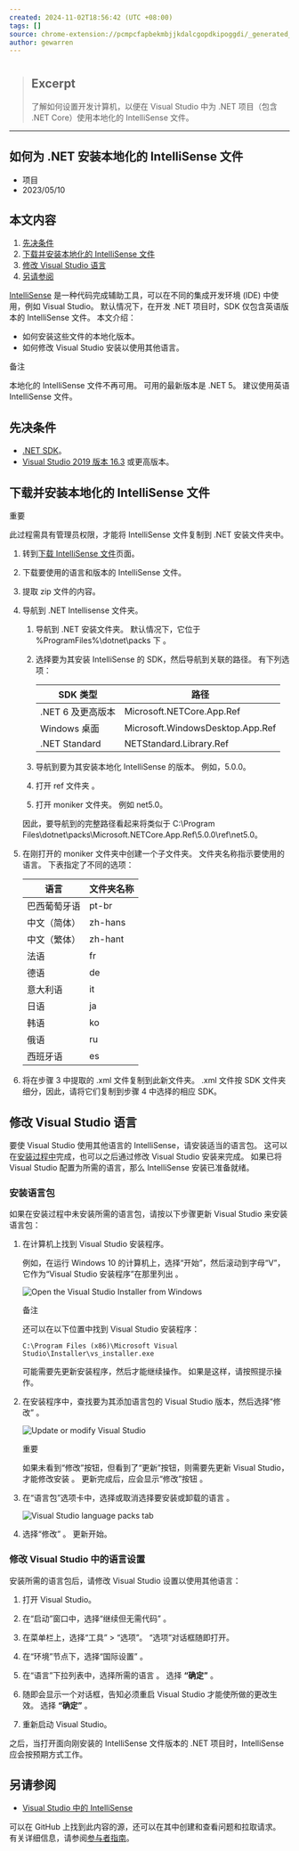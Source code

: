 ```yaml
---
created: 2024-11-02T18:56:42 (UTC +08:00)
tags: []
source: chrome-extension://pcmpcfapbekmbjjkdalcgopdkipoggdi/_generated_background_page.html
author: gewarren
---
```


# 

> ## Excerpt
> 了解如何设置开发计算机，以便在 Visual Studio 中为 .NET 项目（包含 .NET Core）使用本地化的 IntelliSense 文件。

---
## 如何为 .NET 安装本地化的 IntelliSense 文件

-   项目
-   2023/05/10

## 本文内容

1.  [先决条件](chrome-extension://pcmpcfapbekmbjjkdalcgopdkipoggdi/_generated_background_page.html#prerequisites)
2.  [下载并安装本地化的 IntelliSense 文件](chrome-extension://pcmpcfapbekmbjjkdalcgopdkipoggdi/_generated_background_page.html#download-and-install-the-localized-intellisense-files)
3.  [修改 Visual Studio 语言](chrome-extension://pcmpcfapbekmbjjkdalcgopdkipoggdi/_generated_background_page.html#modify-visual-studio-language)
4.  [另请参阅](chrome-extension://pcmpcfapbekmbjjkdalcgopdkipoggdi/_generated_background_page.html#see-also)

[IntelliSense](chrome-extension://pcmpcfapbekmbjjkdalcgopdkipoggdi/zh-cn/visualstudio/ide/using-intellisense) 是一种代码完成辅助工具，可以在不同的集成开发环境 (IDE) 中使用，例如 Visual Studio。 默认情况下，在开发 .NET 项目时，SDK 仅包含英语版本的 IntelliSense 文件。 本文介绍：

-   如何安装这些文件的本地化版本。
-   如何修改 Visual Studio 安装以使用其他语言。

备注

本地化的 IntelliSense 文件不再可用。 可用的最新版本是 .NET 5。 建议使用英语 IntelliSense 文件。

[](chrome-extension://pcmpcfapbekmbjjkdalcgopdkipoggdi/_generated_background_page.html#prerequisites)

## 先决条件

-   [.NET SDK](https://dotnet.microsoft.com/download/dotnet/)。
-   [Visual Studio 2019 版本 16.3](https://visualstudio.microsoft.com/downloads/?utm_medium=microsoft&utm_source=learn.microsoft.com&utm_campaign=inline+link&utm_content=download+vs2019) 或更高版本。

[](chrome-extension://pcmpcfapbekmbjjkdalcgopdkipoggdi/_generated_background_page.html#download-and-install-the-localized-intellisense-files)

## 下载并安装本地化的 IntelliSense 文件

重要

此过程需具有管理员权限，才能将 IntelliSense 文件复制到 .NET 安装文件夹中。

1.  转到[下载 IntelliSense 文件](https://dotnet.microsoft.com/download/intellisense)页面。
    
2.  下载要使用的语言和版本的 IntelliSense 文件。
    
3.  提取 zip 文件的内容。
    
4.  导航到 .NET Intellisense 文件夹。
    
    1.  导航到 .NET 安装文件夹。 默认情况下，它位于 %ProgramFiles%\\dotnet\\packs 下 。
        
    2.  选择要为其安装 IntelliSense 的 SDK，然后导航到关联的路径。 有下列选项：
        
        | SDK 类型 | 路径 |
        | --- | --- |
        | .NET 6 及更高版本 | Microsoft.NETCore.App.Ref |
        | Windows 桌面 | Microsoft.WindowsDesktop.App.Ref |
        | .NET Standard | NETStandard.Library.Ref |
        
    3.  导航到要为其安装本地化 IntelliSense 的版本。 例如，5.0.0。
        
    4.  打开 ref 文件夹 。
        
    5.  打开 moniker 文件夹。 例如 net5.0。
        
    
    因此，要导航到的完整路径看起来将类似于 C:\\Program Files\\dotnet\\packs\\Microsoft.NETCore.App.Ref\\5.0.0\\ref\\net5.0。
    
5.  在刚打开的 moniker 文件夹中创建一个子文件夹。 文件夹名称指示要使用的语言。 下表指定了不同的选项：
    
    | 语言 | 文件夹名称 |
    | --- | --- |
    | 巴西葡萄牙语 | pt-br |
    | 中文（简体） | zh-hans |
    | 中文（繁体） | zh-hant |
    | 法语 | fr |
    | 德语 | de |
    | 意大利语 | it |
    | 日语 | ja |
    | 韩语 | ko |
    | 俄语 | ru |
    | 西班牙语 | es |
    
6.  将在步骤 3 中提取的 .xml 文件复制到此新文件夹。 .xml 文件按 SDK 文件夹细分，因此，请将它们复制到步骤 4 中选择的相应 SDK。
    

[](chrome-extension://pcmpcfapbekmbjjkdalcgopdkipoggdi/_generated_background_page.html#modify-visual-studio-language)

## 修改 Visual Studio 语言

要使 Visual Studio 使用其他语言的 IntelliSense，请安装适当的语言包。 这可以在[安装过程中](chrome-extension://pcmpcfapbekmbjjkdalcgopdkipoggdi/zh-cn/visualstudio/install/install-visual-studio#step-6---install-language-packs-optional)完成，也可以之后通过修改 Visual Studio 安装来完成。 如果已将 Visual Studio 配置为所需的语言，那么 IntelliSense 安装已准备就绪。

[](chrome-extension://pcmpcfapbekmbjjkdalcgopdkipoggdi/_generated_background_page.html#install-the-language-pack)

### 安装语言包

如果在安装过程中未安装所需的语言包，请按以下步骤更新 Visual Studio 来安装语言包：

1.  在计算机上找到 Visual Studio 安装程序。
    
    例如，在运行 Windows 10 的计算机上，选择“开始”，然后滚动到字母“V”，它作为“Visual Studio 安装程序”在那里列出 。
    
    ![Open the Visual Studio Installer from Windows](chrome-extension://pcmpcfapbekmbjjkdalcgopdkipoggdi/media/localized-intellisense/vs-installer-windows-start.png)
    
    备注
    
    还可以在以下位置中找到 Visual Studio 安装程序：
    
    `C:\Program Files (x86)\Microsoft Visual Studio\Installer\vs_installer.exe`
    
    可能需要先更新安装程序，然后才能继续操作。 如果是这样，请按照提示操作。
    
2.  在安装程序中，查找要为其添加语言包的 Visual Studio 版本，然后选择“修改” 。
    
    ![Update or modify Visual Studio](chrome-extension://pcmpcfapbekmbjjkdalcgopdkipoggdi/media/localized-intellisense/vs-installer-modify.png)
    
    重要
    
    如果未看到“修改”按钮，但看到了“更新”按钮，则需要先更新 Visual Studio，才能修改安装 。 更新完成后，应会显示“修改”按钮 。
    
3.  在“语言包”选项卡中，选择或取消选择要安装或卸载的语言 。
    
    ![Visual Studio language packs tab](chrome-extension://pcmpcfapbekmbjjkdalcgopdkipoggdi/media/localized-intellisense/vs-modify-language-packs.png)
    
4.  选择“修改” 。 更新开始。
    

[](chrome-extension://pcmpcfapbekmbjjkdalcgopdkipoggdi/_generated_background_page.html#modify-language-settings-in-visual-studio)

### 修改 Visual Studio 中的语言设置

安装所需的语言包后，请修改 Visual Studio 设置以使用其他语言：

1.  打开 Visual Studio。
    
2.  在“启动”窗口中，选择“继续但无需代码” 。
    
3.  在菜单栏上，选择“工具” > “选项”。 “选项”对话框随即打开。
    
4.  在“环境”节点下，选择“国际设置” 。
    
5.  在“语言”下拉列表中，选择所需的语言 。 选择 **“确定”** 。
    
6.  随即会显示一个对话框，告知必须重启 Visual Studio 才能使所做的更改生效。 选择 **“确定”** 。
    
7.  重新启动 Visual Studio。
    

之后，当打开面向刚安装的 IntelliSense 文件版本的 .NET 项目时，IntelliSense 应会按预期方式工作。

[](chrome-extension://pcmpcfapbekmbjjkdalcgopdkipoggdi/_generated_background_page.html#see-also)

## 另请参阅

-   [Visual Studio 中的 IntelliSense](chrome-extension://pcmpcfapbekmbjjkdalcgopdkipoggdi/zh-cn/visualstudio/ide/using-intellisense)

可以在 GitHub 上找到此内容的源，还可以在其中创建和查看问题和拉取请求。 有关详细信息，请参阅[参与者指南](https://learn.microsoft.com/contribute/content/dotnet/dotnet-contribute)。
